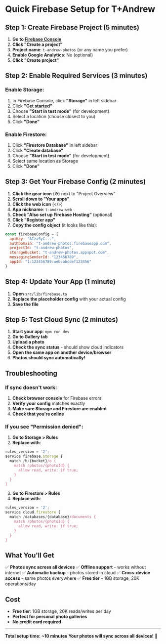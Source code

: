 # Quick Firebase Setup for T+Andrew

## Step 1: Create Firebase Project (5 minutes)

1. **Go to [Firebase Console](https://console.firebase.google.com/)**
2. **Click "Create a project"**
3. **Project name**: `t-andrew-photos` (or any name you prefer)
4. **Enable Google Analytics**: No (optional)
5. **Click "Create project"**

## Step 2: Enable Required Services (3 minutes)

### Enable Storage:
1. In Firebase Console, click **"Storage"** in left sidebar
2. Click **"Get started"**
3. Choose **"Start in test mode"** (for development)
4. Select a location (choose closest to you)
5. Click **"Done"**

### Enable Firestore:
1. Click **"Firestore Database"** in left sidebar
2. Click **"Create database"**
3. Choose **"Start in test mode"** (for development)
4. Select same location as Storage
5. Click **"Done"**

## Step 3: Get Your Firebase Config (2 minutes)

1. **Click the gear icon** (⚙️) next to "Project Overview"
2. **Scroll down to "Your apps"**
3. **Click the web icon** (</>)
4. **App nickname**: `t-andrew-web`
5. **Check "Also set up Firebase Hosting"** (optional)
6. **Click "Register app"**
7. **Copy the config object** (it looks like this):

```javascript
const firebaseConfig = {
  apiKey: "AIzaSyC...",
  authDomain: "t-andrew-photos.firebaseapp.com",
  projectId: "t-andrew-photos",
  storageBucket: "t-andrew-photos.appspot.com",
  messagingSenderId: "123456789",
  appId: "1:123456789:web:abcdef123456"
}
```

## Step 4: Update Your App (1 minute)

1. **Open** `src/lib/firebase.ts`
2. **Replace the placeholder config** with your actual config
3. **Save the file**

## Step 5: Test Cloud Sync (2 minutes)

1. **Start your app**: `npm run dev`
2. **Go to Gallery tab**
3. **Upload a photo**
4. **Check the sync status** - should show cloud indicators
5. **Open the same app on another device/browser**
6. **Photos should sync automatically!**

## Troubleshooting

### If sync doesn't work:
1. **Check browser console** for Firebase errors
2. **Verify your config** matches exactly
3. **Make sure Storage and Firestore are enabled**
4. **Check that you're online**

### If you see "Permission denied":
1. **Go to Storage > Rules**
2. **Replace with**:
```javascript
rules_version = '2';
service firebase.storage {
  match /b/{bucket}/o {
    match /photos/{photoId} {
      allow read, write: if true;
    }
  }
}
```

3. **Go to Firestore > Rules**
4. **Replace with**:
```javascript
rules_version = '2';
service cloud.firestore {
  match /databases/{database}/documents {
    match /photos/{photoId} {
      allow read, write: if true;
    }
  }
}
```

## What You'll Get

✅ **Photos sync across all devices**
✅ **Offline support** - works without internet
✅ **Automatic backup** - photos stored in cloud
✅ **Cross-device access** - same photos everywhere
✅ **Free tier** - 1GB storage, 20K operations/day

## Cost

- **Free tier**: 1GB storage, 20K reads/writes per day
- **Perfect for personal photo galleries**
- **No credit card required**

---

**Total setup time: ~10 minutes**
**Your photos will sync across all devices!** 🚀
